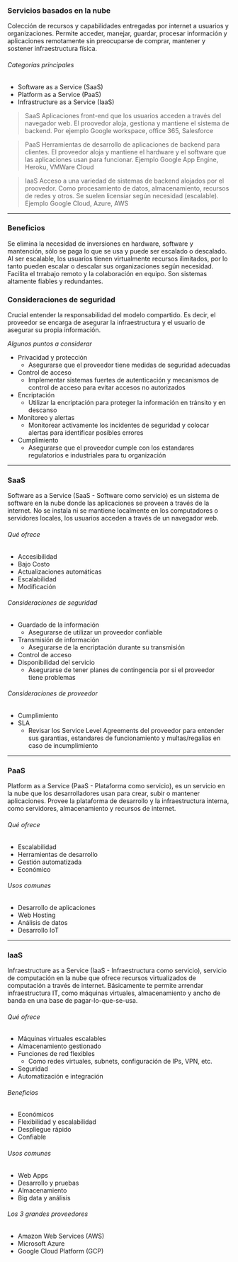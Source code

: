 ### Servicios basados en la nube

Colección de recursos y capabilidades entregadas por internet a usuarios y organizaciones. Permite acceder, manejar, guardar, procesar información y aplicaciones remotamente sin preocuparse de comprar, mantener y sostener infraestructura física.

###### Categorías principales
- Software as a Service (SaaS)
- Platform as a Service (PaaS)
- Infrastructure as a Service (IaaS)


> SaaS
Aplicaciones front-end que los usuarios acceden a través del navegador web. El proovedor aloja, gestiona y mantiene el sistema de backend. Por ejemplo Google workspace, office 365, Salesforce

> PaaS
Herramientas de desarrollo de aplicaciones de backend para clientes. 
El proveedor aloja y mantiene el hardware y el software que las aplicaciones usan para funcionar.
Ejemplo Google App Engine, Heroku, VMWare Cloud

> IaaS
Acceso a una variedad de sistemas de backend alojados por el proovedor. Como procesamiento de datos, almacenamiento, recursos de redes y otros. Se suelen licensiar según necesidad (escalable).
Ejemplo Google Cloud, Azure, AWS

---

### Beneficios
Se elimina la necesidad de inversiones en hardware, software y mantención, sólo se paga lo que se usa y puede ser escalado o descalado.
Al ser escalable, los usuarios tienen virtualmente recursos ilimitados, por lo tanto pueden escalar o descalar sus organizaciones según necesidad.
Facilita el trrabajo remoto y la colaboración en equipo.
Son sistemas altamente fiables y redundantes.

### Consideraciones de seguridad
Crucial entender la responsabilidad del modelo compartido. Es decir, el proveedor se encarga de asegurar la infraestructura y el usuario de asegurar su propia información.

_Algunos puntos a considerar_
- Privacidad y protección
  - Asegurarse que el proveedor tiene medidas de seguridad adecuadas
- Control de acceso
  - Implementar sistemas fuertes de autenticación y mecanismos de control de acceso para evitar accesos no autorizados
- Encriptación
  - Utilizar la encriptación para proteger la información en tránsito y en descanso
- Monitoreo y alertas
  - Monitorear activamente los incidentes de seguridad y colocar alertas para identificar posibles errores
- Cumplimiento
  - Asegurarse que el proveedor cumple con los estandares regulatorios e industriales para tu organización

---

### SaaS
Software as a Service (SaaS - Software como servicio) es un sistema de software en la nube donde las aplicaciones se proveen a través de la internet.
No se instala ni se mantiene localmente en los computadores o servidores locales, los usuarios acceden a través de un navegador web.

###### Qué ofrece
- Accesibilidad
- Bajo Costo
- Actualizaciones automáticas
- Escalabilidad
- Modificación

###### Consideraciones de seguridad
- Guardado de la información
  - Asegurarse de utilizar un proveedor confiable
- Transmisión de información
  - Asegurarse de la encriptación durante su transmisión
- Control de acceso
- Disponibilidad del servicio
  - Asegurarse de tener planes de contingencia por si el proveedor tiene problemas

###### Consideraciones de proveedor
- Cumplimiento
- SLA
  - Revisar los Service Level Agreements del proveedor para entender sus garantias, estandares de funcionamiento y multas/regalias en caso de incumplimiento

---

### PaaS
Platform as a Service (PaaS - Plataforma como servicio), es un servicio en la nube que los desarrolladores usan para crear, subir o mantener aplicaciones.
Provee la plataforma de desarrollo y la infraestructura interna, como servidores, almacenamiento y recursos de internet.

###### Qué ofrece
- Escalabilidad
- Herramientas de desarrollo
- Gestión automatizada
- Económico

###### Usos comunes
- Desarrollo de aplicaciones
- Web Hosting
- Análisis de datos
- Desarrollo IoT

---

### IaaS
Infraestructure as a Service (IaaS - Infraestructura como servicio), servicio de computación en la nube que ofrece recursos virtualizados de computación a través de internet. Básicamente te permite arrendar infraestructura IT, como máquinas virtuales, almacenamiento y ancho de banda en una base de pagar-lo-que-se-usa.

###### Qué ofrece
- Máquinas virtuales escalables
- Almacenamiento gestionado
- Funciones de red flexibles
  - Como redes virtuales, subnets, configuración de IPs, VPN, etc.
- Seguridad
- Automatización e integración

###### Beneficios
- Económicos
- Flexibilidad y escalabilidad
- Despliegue rápido
- Confiable

###### Usos comunes
- Web Apps
- Desarrollo y pruebas
- Almacenamiento
- Big data y análisis

###### Los 3 grandes proveedores
- Amazon Web Services (AWS)
- Microsoft Azure
- Google Cloud Platform (GCP)
